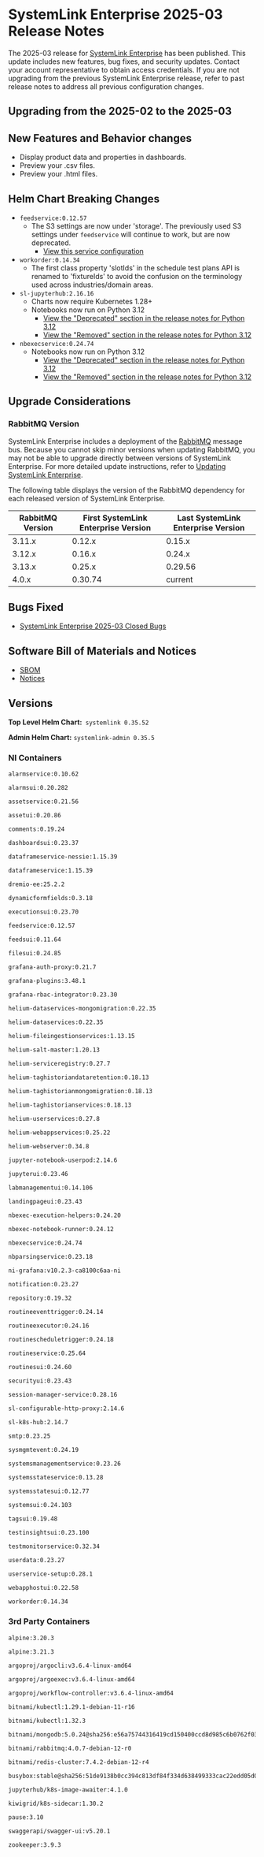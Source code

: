 # SystemLink Enterprise 2025-03 Release Notes

The 2025-03 release for
[SystemLink Enterprise](https://downloads.artifacts.ni.com/) has been published.
This update includes new features, bug fixes, and security updates. Contact your
account representative to obtain access credentials. If you are not upgrading
from the previous SystemLink Enterprise release, refer to past release notes to
address all previous configuration changes.

## Upgrading from the 2025-02 to the 2025-03

<!-- Optional section to include comments and instructions needed to successfully upgrade from the previous release to the current release. If the only changes needed are already captured in Helm Chart Breaking Changes, this section is not needed. -->

## New Features and Behavior changes

- Display product data and properties in dashboards.
- Preview your .csv files.
- Preview your .html files.

## Helm Chart Breaking Changes

- `feedservice:0.12.57`
  - The S3 settings are now under 'storage'. The previously used S3 settings
    under `feedservice` will continue to work, but are now deprecated.
    - [View this service configuration](https://github.com/ni/install-systemlink-enterprise/blob/2025-03/getting-started/templates/systemlink-values.yaml#L850)
- `workorder:0.14.34`
  - The first class property 'slotIds' in the schedule test plans API is renamed
    to 'fixtureIds' to avoid the confusion on the terminology used across
    industries/domain areas.
- `sl-jupyterhub:2.16.16`
  - Charts now require Kubernetes 1.28+
  - Notebooks now run on Python 3.12
    - [View the "Deprecated" section in the release notes for Python 3.12](https://docs.python.org/3.12/whatsnew/3.12.html#deprecated)
    - [View the "Removed" section in the release notes for Python 3.12](https://docs.python.org/3.12/whatsnew/3.12.html#removed)
- `nbexecservice:0.24.74`
  - Notebooks now run on Python 3.12
    - [View the "Deprecated" section in the release notes for Python 3.12](https://docs.python.org/3.12/whatsnew/3.12.html#deprecated)
    - [View the "Removed" section in the release notes for Python 3.12](https://docs.python.org/3.12/whatsnew/3.12.html#removed)

## Upgrade Considerations

### RabbitMQ Version

SystemLink Enterprise includes a deployment of the
[RabbitMQ](https://www.rabbitmq.com/) message bus. Because you cannot skip minor
versions when updating RabbitMQ, you may not be able to upgrade directly between
versions of SystemLink Enterprise. For more detailed update instructions, refer
to
[Updating SystemLink Enterprise](https://www.ni.com/docs/en-US/bundle/systemlink-enterprise/page/updating-systemlink-enterprise.html).

The following table displays the version of the RabbitMQ dependency for each
released version of SystemLink Enterprise.

| RabbitMQ Version | First SystemLink Enterprise Version | Last SystemLink Enterprise Version |
| ---------------- | ----------------------------------- | ---------------------------------- |
| 3.11.x           | 0.12.x                              | 0.15.x                             |
| 3.12.x           | 0.16.x                              | 0.24.x                             |
| 3.13.x           | 0.25.x                              | 0.29.56                            |
| 4.0.x            | 0.30.74                             | current                            |

## Bugs Fixed

- [SystemLink Enterprise 2025-03 Closed Bugs](https://github.com/ni/install-systemlink-enterprise/tree/2025-03/release-notes/2025-03/closed-bugs-sle-2025-03.xlsx)

## Software Bill of Materials and Notices

- [SBOM](https://github.com/ni/install-systemlink-enterprise/tree/2025-03/release-notes/2025-03/sbom)
- [Notices](https://github.com/ni/install-systemlink-enterprise/tree/2025-03/release-notes/2025-03/notices)

## Versions

**Top Level Helm Chart:** `systemlink 0.35.52`

**Admin Helm Chart:** `systemlink-admin 0.35.5`

### NI Containers

```text
alarmservice:0.10.62

alarmsui:0.20.282

assetservice:0.21.56

assetui:0.20.86

comments:0.19.24

dashboardsui:0.23.37

dataframeservice-nessie:1.15.39

dataframeservice:1.15.39

dremio-ee:25.2.2

dynamicformfields:0.3.18

executionsui:0.23.70

feedservice:0.12.57

feedsui:0.11.64

filesui:0.24.85

grafana-auth-proxy:0.21.7

grafana-plugins:3.48.1

grafana-rbac-integrator:0.23.30

helium-dataservices-mongomigration:0.22.35

helium-dataservices:0.22.35

helium-fileingestionservices:1.13.15

helium-salt-master:1.20.13

helium-serviceregistry:0.27.7

helium-taghistoriandataretention:0.18.13

helium-taghistorianmongomigration:0.18.13

helium-taghistorianservices:0.18.13

helium-userservices:0.27.8

helium-webappservices:0.25.22

helium-webserver:0.34.8

jupyter-notebook-userpod:2.14.6

jupyterui:0.23.46

labmanagementui:0.14.106

landingpageui:0.23.43

nbexec-execution-helpers:0.24.20

nbexec-notebook-runner:0.24.12

nbexecservice:0.24.74

nbparsingservice:0.23.18

ni-grafana:v10.2.3-ca8100c6aa-ni

notification:0.23.27

repository:0.19.32

routineeventtrigger:0.24.14

routineexecutor:0.24.16

routinescheduletrigger:0.24.18

routineservice:0.25.64

routinesui:0.24.60

securityui:0.23.43

session-manager-service:0.28.16

sl-configurable-http-proxy:2.14.6

sl-k8s-hub:2.14.7

smtp:0.23.25

sysmgmtevent:0.24.19

systemsmanagementservice:0.23.26

systemsstateservice:0.13.28

systemsstatesui:0.12.77

systemsui:0.24.103

tagsui:0.19.48

testinsightsui:0.23.100

testmonitorservice:0.32.34

userdata:0.23.27

userservice-setup:0.28.1

webapphostui:0.22.58

workorder:0.14.34
```

### 3rd Party Containers

```text
alpine:3.20.3

alpine:3.21.3

argoproj/argocli:v3.6.4-linux-amd64

argoproj/argoexec:v3.6.4-linux-amd64

argoproj/workflow-controller:v3.6.4-linux-amd64

bitnami/kubectl:1.29.1-debian-11-r16

bitnami/kubectl:1.32.3

bitnami/mongodb:5.0.24@sha256:e56a75744316419cd150400ccd8d985c6b0762f03c7a3b015f233524d043731f

bitnami/rabbitmq:4.0.7-debian-12-r0

bitnami/redis-cluster:7.4.2-debian-12-r4

busybox:stable@sha256:51de9138b0cc394c813df84f334d638499333cac22edd05d0300b2c9a2dc80dd

jupyterhub/k8s-image-awaiter:4.1.0

kiwigrid/k8s-sidecar:1.30.2

pause:3.10

swaggerapi/swagger-ui:v5.20.1

zookeeper:3.9.3
```
